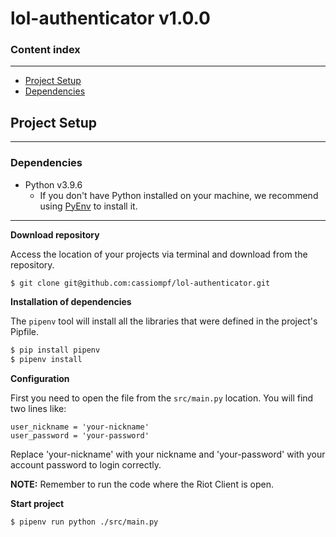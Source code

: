 # lol-authenticator v1.0.0

### Content index
--- 

* [Project Setup](#setup-do-projeto)
* [Dependencies](#dependencies)

## Project Setup
------------------------

### Dependencies

 - Python v3.9.6
     - If you don't have Python installed on your machine, we recommend using [PyEnv](https://github.com/pyenv/pyenv) to install it.

**************************

**Download repository**

Access the location of your projects via terminal and download from the repository.
```bash
$ git clone git@github.com:cassiompf/lol-authenticator.git
```

**Installation of dependencies**

The `pipenv` tool will install all the libraries that were defined in the project's Pipfile.
```bash
$ pip install pipenv
$ pipenv install
```

**Configuration**

First you need to open the file from the `src/main.py` location.
You will find two lines like:

```
user_nickname = 'your-nickname'
user_password = 'your-password'
```

Replace 'your-nickname' with your nickname and 'your-password' with your account password to login correctly.

**NOTE:** Remember to run the code where the Riot Client is open.

**Start project**
```bash
$ pipenv run python ./src/main.py
```
